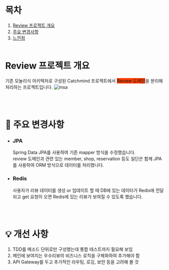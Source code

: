 #  목차
1. [Review 프로젝트 개요](!Review-프로젝트-개요)
2. [주요 변경사항](!🚀-주요-변경사항)
3. [느낀점](!💡-느낀점)
<br/><br/>

# Review 프로젝트 개요
기존 모놀리식 아키텍처로 구성된 Catchmind 프로젝트에서 <span style='background-color: #FF3D00'>Review 도메인</span>을 분리해 처리하는 프로젝트입니다.
![msa](https://github.com/jonghechoi/review_msa/assets/57426066/bfc11e95-8977-413c-90d5-e04e4d65fe2f)


<br/><br/>

# 🚀 주요 변경사항
  - ### JPA
    Spring Data JPA를 사용하여 기존 mapper 방식을 수정했습니다.  
    review 도메인과 관련 있는 member, shop, reservation 등도 일단은 함께 JPA를 사용하여 ORM 방식으로 데이터를 처리했니다.
  - ### Redis
    사용자가 리뷰 데이터를 생성 or 업데이트 할 때 DB에 있는 데이터가 Redis에 전달되고 get 요청이 오면 Redis에 있는 리뷰가 보여질 수 있도록 했습니다.

<br/><br/>

# 💡 개선 사항
  1. TDD를 메소드 단위로만 구성했는데 통합 테스트까지 필요해 보임
  2. 메인에 보여지는 우수리뷰의 비즈니스 로직을 구체화하여 추가해야 함
  3. API Gateway를 두고 추가적인 라우팅, 로깅, 보안 등을 고려해 볼 것

